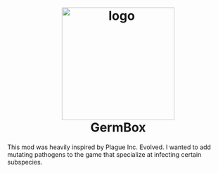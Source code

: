 <h1 align="center">
  <img src="https://play-lh.googleusercontent.com/AhhhI8JGijtKuO8xOP_qUzOvIk7R7xBIKALKW_P7DV7jzWtvo2LrfC0081XMc85NGeBK" alt="logo" width="256">
  <br/>
  GermBox
</h1>

This mod was heavily inspired by Plague Inc. Evolved. 
I wanted to add mutating pathogens to the game that specialize at infecting certain subspecies.
